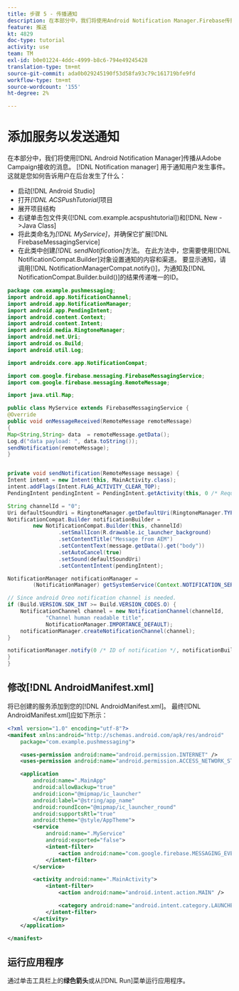 ```yaml
---
title: 步骤 5 - 传播通知
description: 在本部分中，我们将使用Android Notification Manager.Firebase传播从Adobe Campaign接收的消息
feature: 推送
kt: 4829
doc-type: tutorial
activity: use
team: TM
exl-id: b0e01224-4ddc-4999-b8c6-794e49245428
translation-type: tm+mt
source-git-commit: ada0b029245190f53d58fa93c79c161719bfe9fd
workflow-type: tm+mt
source-wordcount: '155'
ht-degree: 2%

---
```


# 添加服务以发送通知

在本部分中，我们将使用[!DNL Android Notification Manager]传播从Adobe Campaign接收的消息。 [!DNL Notification manager] 用于通知用户发生事件。这就是您如何告诉用户在后台发生了什么：

* 启动[!DNL Android Studio]
* 打开&#x200B;*[!DNL ACSPushTutorial]*&#x200B;项目
* 展开项目结构
* 右键单击包文件夹([!DNL com.example.acspushtutorial])和[!DNL New ->Java Class]
* 将此类命名为&#x200B;*[!DNL MyService]*，并确保它扩展[!DNL FirebaseMessagingService]
* 在此类中创建&#x200B;*[!DNL sendNotification]*&#x200B;方法。 在此方法中，您需要使用[!DNL NotificationCompat.Builder]对象设置通知的内容和渠道。 要显示通知，请调用[!DNL NotificationManagerCompat.notify()]，为通知及[!DNL NotificationCompat.Builder.build()]的结果传递唯一的ID。

<!--
Removed `{.line-numbers}` below
-->

```java
package com.example.pushmessaging;
import android.app.NotificationChannel;
import android.app.NotificationManager;
import android.app.PendingIntent;
import android.content.Context;
import android.content.Intent;
import android.media.RingtoneManager;
import android.net.Uri;
import android.os.Build;
import android.util.Log;

import androidx.core.app.NotificationCompat;

import com.google.firebase.messaging.FirebaseMessagingService;
import com.google.firebase.messaging.RemoteMessage;

import java.util.Map;

public class MyService extends FirebaseMessagingService {
@Override
public void onMessageReceived(RemoteMessage remoteMessage)
{
Map<String,String> data  = remoteMessage.getData();
Log.d("data payload: ", data.toString());
sendNotification(remoteMessage);
}


private void sendNotification(RemoteMessage message) {
Intent intent = new Intent(this, MainActivity.class);
intent.addFlags(Intent.FLAG_ACTIVITY_CLEAR_TOP);
PendingIntent pendingIntent = PendingIntent.getActivity(this, 0 /* Request code */, intent, PendingIntent.FLAG_ONE_SHOT);

String channelId = "0";
Uri defaultSoundUri = RingtoneManager.getDefaultUri(RingtoneManager.TYPE_NOTIFICATION);
NotificationCompat.Builder notificationBuilder =
        new NotificationCompat.Builder(this, channelId)
                .setSmallIcon(R.drawable.ic_launcher_background)
                .setContentTitle("Message from AEM")
                .setContentText(message.getData().get("body"))
                .setAutoCancel(true)
                .setSound(defaultSoundUri)
                .setContentIntent(pendingIntent);

NotificationManager notificationManager =
        (NotificationManager) getSystemService(Context.NOTIFICATION_SERVICE);

// Since android Oreo notification channel is needed.
if (Build.VERSION.SDK_INT >= Build.VERSION_CODES.O) {
    NotificationChannel channel = new NotificationChannel(channelId,
            "Channel human readable title",
            NotificationManager.IMPORTANCE_DEFAULT);
    notificationManager.createNotificationChannel(channel);
}

notificationManager.notify(0 /* ID of notification */, notificationBuilder.build());
}
}
```

## 修改[!DNL AndroidManifest.xml]

将已创建的服务添加到您的[!DNL AndroidManifest.xml]。 最终[!DNL AndroidManifest.xml]应如下所示：

<!--
Removed `{.line-numbers}` below
-->

```xml
<?xml version="1.0" encoding="utf-8"?>
<manifest xmlns:android="http://schemas.android.com/apk/res/android"
    package="com.example.pushmessaging">

    <uses-permission android:name="android.permission.INTERNET" />
    <uses-permission android:name="android.permission.ACCESS_NETWORK_STATE" />

    <application
        android:name=".MainApp"
        android:allowBackup="true"
        android:icon="@mipmap/ic_launcher"
        android:label="@string/app_name"
        android:roundIcon="@mipmap/ic_launcher_round"
        android:supportsRtl="true"
        android:theme="@style/AppTheme">
        <service
            android:name=".MyService"
            android:exported="false">
            <intent-filter>
                <action android:name="com.google.firebase.MESSAGING_EVENT" />
            </intent-filter>
        </service>

        <activity android:name=".MainActivity">
            <intent-filter>
                <action android:name="android.intent.action.MAIN" />

                <category android:name="android.intent.category.LAUNCHER" />
            </intent-filter>
        </activity>
    </application>

</manifest>
```

## 运行应用程序

通过单击工具栏上的&#x200B;**绿色箭头**&#x200B;或从[!DNL Run]菜单运行应用程序。
